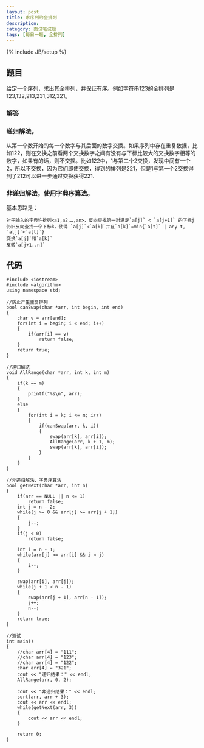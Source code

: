 ```yaml
---
layout: post
title: 求序列的全排列
description: 
category: 面试笔试题
tags: [每日一题, 全排列]
---
```

{% include JB/setup %}

## 题目
给定一个序列，求出其全排列，并保证有序。例如字符串123的全排列是123,132,213,231,312,321。

### 解答

### 递归解法。
从第一个数开始的每一个数字与其后面的数字交换。如果序列中存在重复数据，比如122，则在交换之前看两个交换数字之间有没有与下标比较大的交换数字相等的数字，如果有的话，则不交换。比如122中，1与第二个2交换，发现中间有一个2，所以不交换，因为它们即使交换，得到的排列是221，但是1与第一个2交换得到了212可以进一步通过交换获得221.

### 非递归解法，使用字典序算法。
基本思路是：

    对于输入的字典许排列<a1,a2,…,an>，反向查找第一对满足`a[j]` < `a[j+1]` 的下标j
    仍旧反向查找一个下标k，使得 `a[j]`<`a[k]`并且`a[k]`=min{`a[t]` | any t, `a[j]`<`a[t]`}
    交换`a[j]`和`a[k]`
    反转`a[j+1..n]`  

## 代码

	#include <iostream>  
	#include <algorithm>  
	using namespace std;  
  
	//防止产生重复排列  
	bool canSwap(char *arr, int begin, int end)  
	{  
    	char v = arr[end];  
    	for(int i = begin; i < end; i++)  
    	{  
    	    if(arr[i] == v)  
    	        return false;  
    	}  
    	return true;  
	}  
  
	//递归解法  
	void AllRange(char *arr, int k, int m)  
	{  
    	if(k == m)  
    	{  
    	    printf("%s\n", arr);  
    	}  
    	else  
    	{  
    	    for(int i = k; i <= m; i++)  
    	    {  
    	        if(canSwap(arr, k, i))  
    	        {  
    	            swap(arr[k], arr[i]);  
    	            AllRange(arr, k + 1, m);  
    	            swap(arr[k], arr[i]);  
    	        }  
    	    }  
    	}  
	}  
  
	//非递归解法，字典序算法  
	bool getNext(char *arr, int n)  
	{  
    	if(arr == NULL || n <= 1)  
    	    return false;  
    	int j = n - 2;  
    	while(j >= 0 && arr[j] >= arr[j + 1])  
    	{  
    	    j--;  
    	}  
    	if(j < 0)  
    	    return false;  
  	
    	int i = n - 1;  
    	while(arr[j] >= arr[i] && i > j)  
    	{  
    	    i--;  
    	}  
  	
    	swap(arr[i], arr[j]);  
    	while(j + 1 < n - 1)  
    	{  
    	    swap(arr[j + 1], arr[n - 1]);  
    	    j++;  
    	    n--;  
    	}  
    	return true;  
	}  
  
	//测试  
	int main()  
	{  
    	//char arr[4] = "111";  
    	//char arr[4] = "123";  
    	//char arr[4] = "122";  
    	char arr[4] = "321";  
    	cout << "递归结果：" << endl;  
    	AllRange(arr, 0, 2);  
  	
    	cout << "非递归结果：" << endl;  
    	sort(arr, arr + 3);  
    	cout << arr << endl;  
    	while(getNext(arr, 3))  
    	{  
    	    cout << arr << endl;  
    	}  
  	
    	return 0;  
	}  
